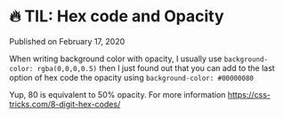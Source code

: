 # 🔥 TIL: Hex code and Opacity

Published on February 17, 2020



When writing background color with opacity, I usually use `background-color: rgba(0,0,0,0.5)` then I just found out that you can add to the last option of hex code the opacity using `background-color: #00000080` 

Yup, 80 is equivalent to 50% opacity. For more information https://css-tricks.com/8-digit-hex-codes/